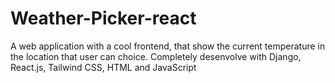 # Weather-Picker-react
A web application with a cool frontend, that show the current temperature in the location that user can choice. Completely desenvolve with Django, React.js, Tailwind CSS, HTML and JavaScript
